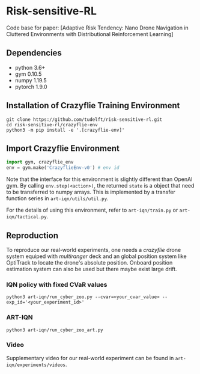 # Risk-sensitive-RL

Code base for paper: [Adaptive Risk Tendency: Nano Drone Navigation in Cluttered Environments with Distributional Reinforcement Learning]

## Dependencies

+ python 3.6+
+ gym 0.10.5
+ numpy 1.19.5
+ pytorch 1.9.0

## Installation of Crazyflie Training Environment

```shell
git clone https://github.com/tudelft/risk-sensitive-rl.git
cd risk-sensitive-rl/crazyflie-env
python3 -m pip install -e '.[crazyflie-env]'
```

## Import Crazyflie Environment

```python
import gym, crazyflie_env
env = gym.make('CrazyflieEnv-v0') # env id
```
Note that the interface for this environment is slightly different than OpenAI gym. By calling `env.step(<action>)`, the returned `state` is a object that need to be transferred to numpy arrays. This is implemented by a transfer function series in `art-iqn/utils/util.py`.

For the details of using this environment, refer to `art-iqn/train.py` or `art-iqn/tactical.py`.

## Reproduction

To reproduce our real-world experiments, one needs a *crazyflie* drone system equiped with *multiranger* deck and an global position system like OptiTrack to locate the drone's absolute position. Onboard position estimation system can also be used but there maybe exist large drift.

### IQN policy with fixed CVaR values

```shell
python3 art-iqn/run_cyber_zoo.py --cvar=<your_cvar_value> --exp_id='<your_experiment_id>'
```

### ART-IQN

```shell
python3 art-iqn/run_cyber_zoo_art.py 
```

### Video
Supplementary video for our real-world experiment can be found in `art-iqn/experiments/videos`.
